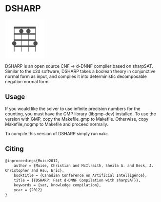 # DSHARP

![dsharp logo](logo.png)

DSHARP is an open source CNF -> d-DNNF compiler based on sharpSAT. Similar to the c2d software, DSHARP takes a boolean theory in conjunctive normal form as input, and compiles it into deterministic decomposable negation normal form.

## Usage

If you would like the solver to use infinite precision numbers for the counting,
you must have the GMP library (libgmp-dev) installed. To use the version with GMP,
copy the Makefile_gmp to Makefile. Otherwise, copy Makefile_nogmp to Makefile and
proceed normally.

To compile this version of DSHARP simply run `make`

## Citing
```
@inproceedings{Muise2012,
    author = {Muise, Christian and McIlraith, Sheila A. and Beck, J. Christopher and Hsu, Eric},
    booktitle = {Canadian Conference on Artificial Intelligence},
    title = {{DSHARP: Fast d-DNNF Compilation with sharpSAT}},
    keywords = {sat, knowledge compilation},
    year = {2012}
}
```

